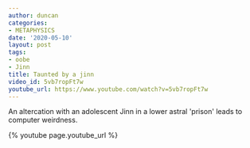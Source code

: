 ```yaml
---
author: duncan
categories:
- METAPHYSICS
date: '2020-05-10'
layout: post
tags:
- oobe
- Jinn
title: Taunted by a jinn
video_id: 5vb7ropFt7w
youtube_url: https://www.youtube.com/watch?v=5vb7ropFt7w
---
```


An altercation with an adolescent Jinn in a lower astral 'prison' leads to computer weirdness.

<!--more-->

{% youtube page.youtube_url %}